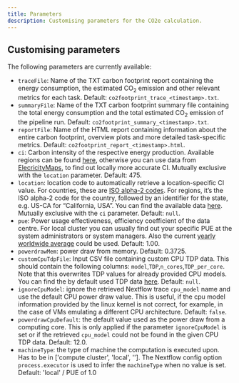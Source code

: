 ```yaml
---
title: Parameters
description: Customising parameters for the CO2e calculation.
---
```


## Customising parameters

The following parameters are currently available:

- `traceFile`: Name of the TXT carbon footprint report containing the energy consumption, the estimated CO<sub>2</sub> emission and other relevant metrics for each task.
Default: `co2footprint_trace_<timestamp>.txt`.
- `summaryFile`: Name of the TXT carbon footprint summary file containing the total energy consumption and the total estimated CO<sub>2</sub> emission of the pipeline run.
Default: `co2footprint_summary_<timestamp>.txt`.
- `reportFile`: Name of the HTML report containing information about the entire carbon footprint, overview plots and more detailed task-specific metrics.
Default: `co2footprint_report_<timestamp>.html`.
- `ci`: Carbon intensity of the respective energy production. Available regions can be found [here](https://github.com/nextflow-io/nf-co2footprint/blob/1.0.0-beta/plugins/nf-co2footprint/src/resources/CI_aggregated.v2.2.csv), otherwise you can use data from [ElecricityMaps](https://app.electricitymaps.com/map/24h), to find out locally more accurate CI.
Mutually exclusive with the `location` parameter.
Default: 475.
- `location`: location code to automatically retrieve a location-specific CI value.
For countries, these are [ISO alpha-2 codes](https://en.wikipedia.org/wiki/ISO_3166-1_alpha-2). 
For regions, it’s the ISO alpha-2 code for the country, followed by an identifier for the state, e.g. US-CA for “California, USA”.
You can find the available data [here](https://github.com/nextflow-io/nf-co2footprint/blob/1.0.0-beta/plugins/nf-co2footprint/src/resources/CI_aggregated.v2.2.csv).
Mutually exclusive with the `ci` parameter.
Default: `null`.
- `pue`: Power usage effectiveness, efficiency coefficient of the data centre. For local cluster you can usually find out your specific PUE at the system administrators or system managers. Also the current [yearly worldwide average](https://www.statista.com/statistics/1229367/data-center-average-annual-pue-worldwide/) could be used.
Default: 1.00.
- `powerdrawMem`: power draw from memory.
Default: 0.3725.
- `customCpuTdpFile`: Input CSV file containing custom CPU TDP data.
This should contain the following columns: `model`,`TDP`,`n_cores`,`TDP_per_core`.
Note that this overwrites TDP values for already provided CPU models.
You can find the by default used TDP data [here](https://github.com/nextflow-io/nf-co2footprint/blob/1.0.0-beta/plugins/nf-co2footprint/src/resources/TDP_cpu.v2.2.csv).
Default: `null`.
- `ignoreCpuModel`: ignore the retrieved Nextflow trace `cpu_model` name and use the default CPU power draw value.
This is useful, if the cpu model information provided by the linux kernel is not correct, for example, in the case of VMs emulating a different CPU architecture.
Default: `false`.
- `powerdrawCpuDefault`: the default value used as the power draw from a computing core.
This is only applied if the parameter `ignoreCpuModel` is set or if the retrieved `cpu_model` could not be found in the given CPU TDP data.
Default: 12.0.
- `machineType`: the type of machine the computation is executed upon. Has to be in ['compute cluster', 'local', ''].
  The Nextflow config option `process.executor` is used to infer the `machineType` when no value is set.
  Default: 'local' / PUE of 1.0
